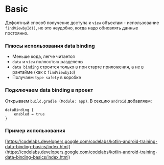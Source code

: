 # Basic

Дефолтный способ получение доступа к `view` объектам - использование `findViewbyId()`, но это неудобно, когда надо обновлять данные постоянно.&#x20;

### Плюсы использования data binding

* Меньше кода, легче читается
* `data` и `view` полностью разделены
* `data binding` строится только в при старте приложения, а не в рантайме (как с `findViewbyId`)
* Получаем `type safety` в коробке

### Подключаем data binding в проект

Открываем `build.gradle (Module: app)`. В секцию `android` добавляем:

```
dataBinding {
    enabled = true
}
```

### Пример использования

[https://codelabs.developers.google.com/codelabs/kotlin-android-training-data-binding-basics/index.html](https://codelabs.developers.google.com/codelabs/kotlin-android-training-data-binding-basics/index.html)
